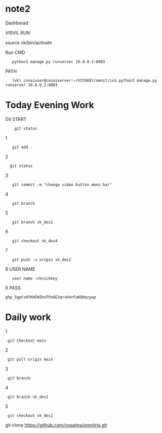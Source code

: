 # note2
Dashborad



VISVIL RUN
      
   source vk/bin/activate
       
Run CMD       
       
       python3 manage.py runserver 10.0.0.2:8003


PATH

       (vk) cosaiuser@cosaiserver:~/VICKKEY/omnitrix$ python3 manage.py runserver 10.0.0.2:8003



# Today Evening Work


Git START

    
        git status
1
       
       git add .
2
      
      git status
3

       git commit -m "change video button menu bar"
4       

       git branch
5       

       git branch vk_des2   
6       

       git checkout vk_des4
7

       git push -u origin vk_des2
8 USER NAME

       user name :vkvickkey  
9 PASS      

    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


# Daily work

1
     
     git checkout main
2
      
     git pull origin main
3

     git branch
4

     git branch vk_des1
5

     git checkout vk_des1

git clone https://github.com/cosaims/omnitrix.git
